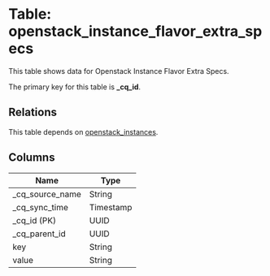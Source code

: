 # Table: openstack_instance_flavor_extra_specs

This table shows data for Openstack Instance Flavor Extra Specs.

The primary key for this table is **_cq_id**.

## Relations

This table depends on [openstack_instances](openstack_instances.md).

## Columns

| Name          | Type          |
| ------------- | ------------- |
|_cq_source_name|String|
|_cq_sync_time|Timestamp|
|_cq_id (PK)|UUID|
|_cq_parent_id|UUID|
|key|String|
|value|String|
